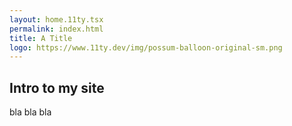 ```yaml
---
layout: home.11ty.tsx
permalink: index.html
title: A Title
logo: https://www.11ty.dev/img/possum-balloon-original-sm.png
---
```


## Intro to my site

bla bla bla
